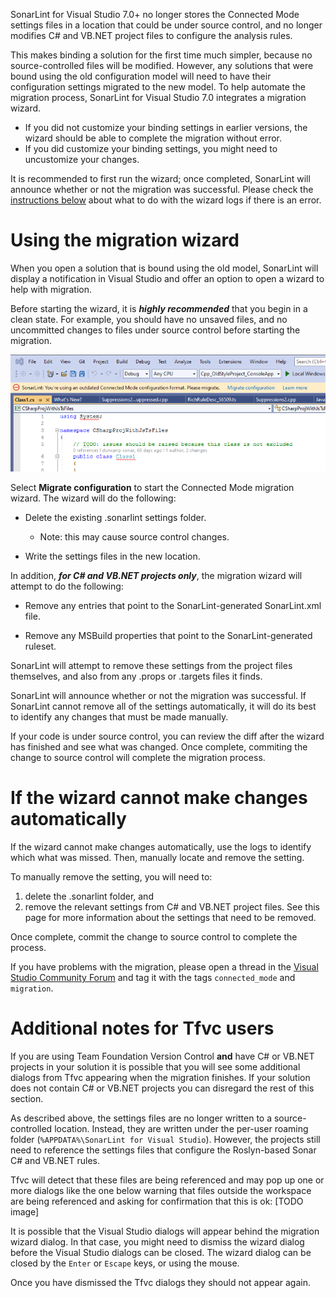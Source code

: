 SonarLint for Visual Studio 7.0+ no longer stores the Connected Mode settings files in a location that could be under source control, and no longer modifies C# and VB.NET project files to configure the analysis rules.

This makes binding a solution for the first time much simpler, because no source-controlled files will be modified. However, any solutions that were bound using the old configuration model will need to have their configuration settings migrated to the new model. To help automate the migration process, SonarLint for Visual Studio 7.0 integrates a migration wizard. 

* If you did not customize your binding settings in earlier versions, the wizard should be able to complete the migration without error.
* If you did customize your binding settings, you might need to uncustomize your changes. 

It is recommended to first run the wizard; once completed, SonarLint will announce whether or not the migration was successful. Please check the [instructions below](#if-the-wizard-cannot-make-changes-automatically) about what to do with the wizard logs if there is an error.

# Using the migration wizard

When you open a solution that is bound using the old model, SonarLint will display a notification in Visual Studio and offer an option to open a wizard to help with migration.

Before starting the wizard, it is **_highly recommended_** that you begin in a clean state. For example, you should have no unsaved files, and no uncommitted changes to files under source control before starting the migration.

![Migrate configuration](images/MigrateToV7/migrate-connected-mode-configuration_v7_0.PNG)

Select **Migrate configuration** to start the Connected Mode migration wizard. The wizard will do the following:

* Delete the existing .sonarlint settings folder.
    * Note: this may cause source control changes.

* Write the settings files in the new location.

In addition, **_for C# and VB.NET projects only_**, the migration wizard will attempt to do the following:

* Remove any <AdditionalFiles> entries that point to the SonarLint-generated SonarLint.xml file.

* Remove any <CodeAnalysisRuleSet> MSBuild properties that point to the SonarLint-generated ruleset.

SonarLint will attempt to remove these settings from the project files themselves, and also from any .props or .targets files it finds.

SonarLint will announce whether or not the migration was successful. If SonarLint cannot remove all of the settings automatically, it will do its best to identify any changes that must be made manually.

If your code is under source control, you can review the diff after the wizard has finished and see what was changed. Once complete, commiting the change to source control will complete the migration process.

# If the wizard cannot make changes automatically

If the wizard cannot make changes automatically, use the logs to identify which what was missed. Then, manually locate and remove the setting. 

To manually remove the setting, you will need to:

1. delete the .sonarlint folder, and
1. remove the relevant settings from C# and VB.NET project files. See this page for more information about the settings that need to be removed.

Once complete, commit the change to source control to complete the process.

If you have problems with the migration, please open a thread in the [Visual Studio Community Forum](https://community.sonarsource.com/tags/c/sl/visual-studio/35/connected_mode) and tag it with the tags `connected_mode` and `migration`.

# Additional notes for Tfvc users
If you are using Team Foundation Version Control **and** have C# or VB.NET projects in your solution it is possible that you will see some additional dialogs from Tfvc appearing when the migration finishes. If your solution does not contain C# or VB.NET projects you can disregard the rest of this section.

As described above, the settings files are no longer written to a source-controlled location. Instead, they are written under the per-user roaming folder (`%APPDATA%\SonarLint for Visual Studio`). However, the projects still need to reference the settings files that configure the Roslyn-based Sonar C# and VB.NET rules.

Tfvc will detect that these files are being referenced and may pop up one or more dialogs like the one below warning that files outside the workspace are being referenced and asking for confirmation that this is ok:
[TODO image]

It is possible that the Visual Studio dialogs will appear behind the migration wizard dialog. In that case, you might need to dismiss the wizard dialog before the Visual Studio dialogs can be closed. The wizard dialog can be closed by the `Enter` or `Escape` keys, or using the mouse.

Once you have dismissed the Tfvc dialogs they should not appear again.
